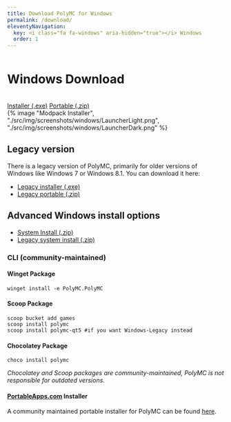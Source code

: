 ```yaml
---
title: Download PolyMC for Windows
permalink: /download/
eleventyNavigation:
  key: <i class="fa fa-windows" aria-hidden="true"></i> Windows
  order: 1
---
```


<div class="download-content">
    <div class="row">
    <div class="column">
      <div>
        <h1>Windows Download</h1>
        <br>
        <a class="button is-big" href="https://github.com/PolyMC/PolyMC/releases/download/{{version.current}}/PolyMC-Windows-Setup-{{version.current}}.exe">Installer (.exe)</a>
        <a class="button is-big" href="https://github.com/PolyMC/PolyMC/releases/download/{{version.current}}/PolyMC-Windows-Portable-{{version.current}}.zip">Portable (.zip)</a>
      </div>
    </div>
    <div class="column">
      {% image "Modpack Installer", "./src/img/screenshots/windows/LauncherLight.png", "./src/img/screenshots/windows/LauncherDark.png" %}
    </div>
  </div>
</div>

<div class="infobox top">

## Legacy version

There is a legacy version of PolyMC, primarily for older versions of Windows like Windows 7 or Windows 8.1.
You can download it here:

- [Legacy installer (.exe)](https://github.com/PolyMC/PolyMC/releases/download/{{version.current}}/PolyMC-Windows-Legacy-Setup-{{version.current}}.exe)
- [Legacy portable (.zip)](https://github.com/PolyMC/PolyMC/releases/download/{{version.current}}/PolyMC-Windows-Legacy-Portable-{{version.current}}.zip)

## Advanced Windows install options

- [System Install (.zip)](https://github.com/PolyMC/PolyMC/releases/download/{{version.current}}/PolyMC-Windows-{{version.current}}.zip)
- [Legacy system install (.zip)](https://github.com/PolyMC/PolyMC/releases/download/{{version.current}}/PolyMC-Windows-Legacy-{{version.current}}.zip)

### CLI (community-maintained)

#### Winget Package

```
winget install -e PolyMC.PolyMC
```

#### Scoop Package

```
scoop bucket add games
scoop install polymc 
scoop install polymc-qt5 #if you want Windows-Legacy instead
```

#### Chocolatey Package

```
choco install polymc
```

*Chocolatey and Scoop packages are community-maintained, PolyMC is not responsible for outdated versions.*

#### [PortableApps.com](https://portableapps.com) Installer

A community maintained portable installer for PolyMC can be found [here](https://FayneAldan.github.io/PolyMCPortable/).
</div>
